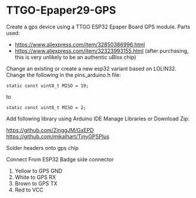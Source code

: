 # TTGO-Epaper29-GPS

Create a gps device using a TTGO ESP32 Epaper Board GPS module.  Parts used:

* https://www.aliexpress.com/item/32850386996.html
* https://www.aliexpress.com/item/32323993155.html (after purchasing, this is very unlikely to be an authentic uBlox chip)


Change an existing or create a new esp32 variant based on LOLIN32.  Change the following in the pins_arduino.h file:

```
static const uint8_t MISO = 19;
```
to
```
static const uint8_t MISO = 2;
```

Add following library using Arduino IDE Manage Libraries or Download Zip:

https://github.com/ZinggJM/GxEPD
https://github.com/mikalhart/TinyGPSPlus

Solder headers onto gps chip

Connect From ESP32 Badge side connector

1) Yellow to GPS GND
2) White to GPS RX
3) Brown to GPS TX
4) Red to VCC

